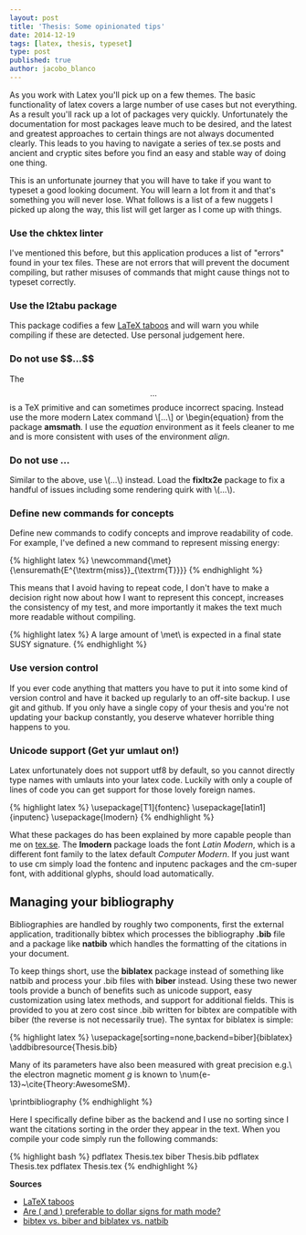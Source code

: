 ```yaml
---
layout: post
title: 'Thesis: Some opinionated tips'
date: 2014-12-19
tags: [latex, thesis, typeset]
type: post
published: true
author: jacobo_blanco
---
```


As you work with Latex you'll pick up on a few themes. The basic functionality of latex covers a large number of use cases but not everything. As a result you'll rack up a lot of packages very quickly. Unfortunately the documentation for most packages leave much to be desired, and the latest and greatest approaches to certain things are not always documented clearly. This leads to you having to navigate a series of tex.se posts and ancient and cryptic sites before you find an easy and stable way of doing one thing.

This is an unfortunate journey that you will have to take if you want to typeset a good looking document. You will learn a lot from it and that's something you will never lose. What follows is a list of a few nuggets I picked up along the way, this list will get larger as I come up with things.

### Use the chktex linter

I've mentioned this before, but this application produces a list of "errors" found in your tex files. These are not errors that will prevent the document compiling, but rather misuses of commands that might cause things not to typeset correctly.

### Use the l2tabu package

This package codifies a few [LaTeX taboos](http://anorien.csc.warwick.ac.uk/mirrors/CTAN/info/l2tabu/english/l2tabuen.pdf) and will warn you while compiling if these are detected. Use personal judgement here.

### Do not use \$\$...\$\$

The $$...$$ is a TeX primitive and can sometimes produce incorrect spacing. Instead use the more modern Latex command \\[...\\] or \begin{equation} from the package **amsmath**. I use the _equation_ environment as it feels cleaner to me and is more consistent with uses of the environment _align_.

### Do not use $...$

Similar to the above, use \\(...\\) instead. Load the **fixltx2e** package to fix a handful of issues including some rendering quirk with \\(...\\).

### Define new commands for concepts

Define new commands to codify concepts and improve readability of code. For example, I've defined a new command to represent missing energy:

{% highlight latex %}
\newcommand{\met}{\ensuremath{E^{\textrm{miss}}_{\textrm{T}}}}
{% endhighlight %}

This means that I avoid having to repeat code, I don't have to make a decision right now about how I want to represent this concept, increases the consistency of my test, and more importantly it makes the text much more readable without compiling.

{% highlight latex %}
A large amount of \met\ is expected
in a final state SUSY signature.
{% endhighlight %}

### Use version control

If you ever code anything that matters you have to put it into some kind of version control and have it backed up regularly to an off-site backup. I use git and github. If you only have a single copy of your thesis and you're not updating your backup constantly, you deserve whatever horrible thing happens to you.

### Unicode support (Get yur umlaut on!)

Latex unfortunately does not support utf8 by default, so you cannot directly type names with umlauts into your latex code. Luckily with only a couple of lines of code you can get support for those lovely foreign names.

{% highlight latex %}
\usepackage[T1]{fontenc}
\usepackage[latin1]{inputenc}
\usepackage{lmodern}
{% endhighlight %}

What these packages do has been explained by more capable people than me on [tex.se](http://tex.stackexchange.com/questions/44694/fontenc-vs-inputenc). The **lmodern** package loads the font _Latin Modern_, which is a different font family to the latex default _Computer Modern_. If you just want to use cm simply load the fontenc and inputenc packages and the cm-super font, with additional glyphs, should load automatically.

## Managing your bibliography

Bibliographies are handled by roughly two components, first the external application, traditionally bibtex which processes the bibliography **.bib** file and a package like **natbib** which handles the formatting of the citations in your document.

To keep things short, use the **biblatex** package instead of something like natbib and process your .bib files with **biber** instead. Using these two newer tools provide a bunch of benefits such as unicode support, easy customization using latex methods, and support for additional fields. This is provided to you at zero cost since .bib written for bibtex are compatible with biber (the reverse is not necessarily true). The syntax for biblatex is simple:

{% highlight latex %}
\usepackage[sorting=none,backend=biber]{biblatex}
\addbibresource{Thesis.bib}

Many of its parameters have also been measured 
with great precision e.g.\ the electron magnetic
moment $g$ is known to \num{e-13}~\cite{Theory:AwesomeSM}.

\printbibliography
{% endhighlight %}

Here I specifically define biber as the backend and I use no sorting since I want the citations sorting in the order they appear in the text. When you compile your code simply run the following commands:

{% highlight bash %}
pdflatex Thesis.tex
biber Thesis.bib
pdflatex Thesis.tex
pdflatex Thesis.tex
{% endhighlight %}

**Sources**

 * [LaTeX taboos](http://anorien.csc.warwick.ac.uk/mirrors/CTAN/info/l2tabu/english/l2tabuen.pdf)
 * [Are \( and \) preferable to dollar signs for math mode?](http://tex.stackexchange.com/questions/510/are-and-preferable-to-dollar-signs-for-math-mode)
 * [bibtex vs. biber and biblatex vs. natbib](http://tex.stackexchange.com/questions/25701/bibtex-vs-biber-and-biblatex-vs-natbib)
